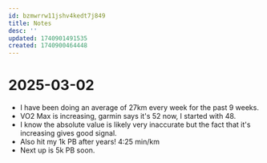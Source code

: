 ```yaml
---
id: bzmwrrw11jshv4kedt7j849
title: Notes
desc: ''
updated: 1740901491535
created: 1740900464448
---
```



# 2025-03-02

* I have been doing an average of 27km every week for the past 9 weeks.
* VO2 Max is increasing, garmin says it's 52 now, I started with 48.
* I know the absolute value is likely very inaccurate but the fact that it's increasing gives good signal.
* Also hit my 1k PB after years! 4:25 min/km
* Next up is 5k PB soon.
